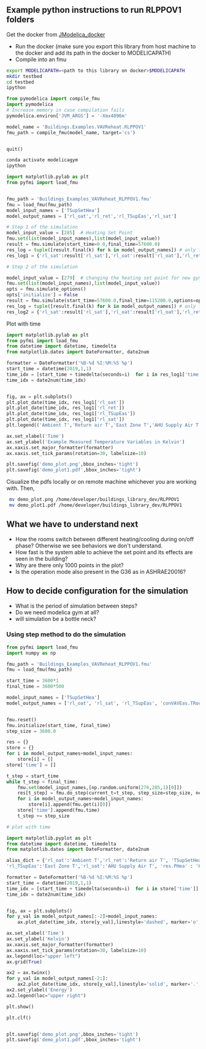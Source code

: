 ## Example python instructions to run RLPPOV1 folders

Get the docker from [JModelica_docker](https://github.com/AvisekNaug/JModelica_docker)

* Run the docker (make sure you export this library from host machine to the docker and add its path in the docker to MODELICAPATH)
* Compile into an fmu

```bash
export MODELICAPATH=<path to this library on docker>$MODELICAPATH
mkdir testbed
cd testbed
ipython
```

```python
from pymodelica import compile_fmu
import pymodelica
# Increase memory in case compilation fails
pymodelica.environ['JVM_ARGS'] = '-Xmx4096m'

model_name = 'Buildings.Examples.VAVReheat.RLPPOV1'
fmu_path = compile_fmu(model_name, target='cs')


quit()
```

```bash
conda activate modelicagym
ipython
```

```python
import matplotlib.pylab as plt
from pyfmi import load_fmu


fmu_path = 'Buildings_Examples_VAVReheat_RLPPOV1.fmu'
fmu = load_fmu(fmu_path)
model_input_names = ['TSupSetHea']
model_output_names = ['rl_oat','rl_ret','rl_TSupEas','rl_sat']

# Step 1 of the simulation
model_input_value = [285]  # Heating Set Point
fmu.set(list(model_input_names),list(model_input_value))
result = fmu.simulate(start_time=0.0,final_time=57600.0)
res_log = tuple([result.final(k) for k in model_output_names]) # only final value
res_log1 = {'rl_sat':result['rl_sat'],'rl_oat':result['rl_oat'],'rl_ret':result['rl_ret'],'rl_TSupEas':result['rl_TSupEas'],'rl_EHea':result['res.EHea'],'time':result['time']}

# Step 2 of the simulation

model_input_value = [279]  # changing the heating set point for new gym step method of the Heating Set Point
fmu.set(list(model_input_names),list(model_input_value))
opts = fmu.simulate_options()
opts['initialize'] = False
result = fmu.simulate(start_time=57600.0,final_time=115200.0,options=opts)
res_log = tuple([result.final(k) for k in model_output_names]) # only final value
res_log2 = {'rl_sat':result['rl_sat'],'rl_oat':result['rl_oat'],'rl_ret':result['rl_ret'],'rl_TSupEas':result['rl_TSupEas'],'rl_EHea':result['res.EHea'],'time':result['time']}
```

Plot with time
```python
import matplotlib.pylab as plt
from pyfmi import load_fmu
from datetime import datetime, timedelta
from matplotlib.dates import DateFormatter, date2num

formatter = DateFormatter('%B-%d %I:%M:%S %p')
start_time = datetime(2019,1,1)
time_idx = [start_time + timedelta(seconds=i)  for i in res_log1['time']]
time_idx = date2num(time_idx)


fig, ax = plt.subplots()
plt.plot_date(time_idx, res_log1['rl_oat'])
plt.plot_date(time_idx, res_log1['rl_ret'])
plt.plot_date(time_idx, res_log1['rl_TSupEas'])
plt.plot_date(time_idx, res_log1['rl_sat'])
plt.legend(('Ambient T','Return air T','East Zone T','AHU Supply Air T'))

ax.set_xlabel('Time')
ax.set_ylabel('Example Measured Temperature Variables in Kelvin')
ax.xaxis.set_major_formatter(formatter)
ax.xaxis.set_tick_params(rotation=30, labelsize=10)

plt.savefig('demo_plot.png',bbox_inches='tight')
plt.savefig('demo_plot1.pdf',bbox_inches='tight')
```
Cisualize the pdfs locally or on remote machine whichever you are working with.
Then,
```bash
 mv demo_plot.png /home/developer/buildings_library_dev/RLPPOV1
 mv demo_plot1.pdf /home/developer/buildings_library_dev/RLPPOV1
```

## What we have to understand next
* How the rooms switch between different heating/cooling during on/off phase? Otherwise we see behaviors we don't understand.
* How fast is the system able to achieve the set point and its effects are seen in the building?
* Why are there only 1000 points in the plot?
* Is the operation mode also present in the G36 as in ASHRAE20016?

## How to decide configuration for the simulation
* What is the period of simulation between steps?
* Do we need modelica gym at all?
* will simulation be a bottle neck?

### Using step method to do the simulation
```python
from pyfmi import load_fmu
import numpy as np

fmu_path = 'Buildings_Examples_VAVReheat_RLPPOV1.fmu'
fmu = load_fmu(fmu_path)

start_time = 3600*1
final_time = 3600*500

model_input_names = ['TSupSetHea']
model_output_names = ['rl_oat', 'rl_sat', 'rl_TSupEas', 'conVAVEas.TRooHeaSet', 'conVAVEas.TRooCooSet', 'res.PHea', 'res.PFan']


fmu.reset()
fmu.initialize(start_time, final_time)
step_size = 3600.0

res = {}
store = {}
for i in model_output_names+model_input_names:
    store[i] = []
store['time'] = []

t_step = start_time
while t_step < final_time:
    fmu.set(model_input_names,[np.random.uniform(276,285,1)[0]])
    res[t_step] = fmu.do_step(current_t=t_step, step_size=step_size, new_step=True)
    for i in model_output_names+model_input_names:
        store[i].append(fmu.get(i)[0])
    store['time'].append(fmu.time)
    t_step += step_size

# plot with time

import matplotlib.pyplot as plt
from datetime import datetime, timedelta
from matplotlib.dates import DateFormatter, date2num

alias_dict = {'rl_oat':'Ambient T','rl_ret':'Return air T', 'TSupSetHea':'AHU Heating Coil Set Point',\
'rl_TSupEas':'East Zone T','rl_sat':'AHU Supply Air T', 'res.PHea' : 'Heating Power', 'conVAVEas.TRooHeaSet':'Setpoint temperature for room for heating', 'conVAVEas.TRooCooSet': 'Setpoint temperature for room for cooling', 'res.PFan':'Fan Power'}

formatter = DateFormatter('%B-%d %I:%M:%S %p')
start_time = datetime(2019,1,1)
time_idx = [start_time + timedelta(seconds=i)  for i in store['time']]
time_idx = date2num(time_idx)


fig, ax = plt.subplots()
for y_val in model_output_names[:-2]+model_input_names:
    ax.plot_date(time_idx, store[y_val],linestyle='dashed', marker='o',label=alias_dict[y_val])

ax.set_xlabel('Time')
ax.set_ylabel('Kelvin')
ax.xaxis.set_major_formatter(formatter)
ax.xaxis.set_tick_params(rotation=30, labelsize=10)
ax.legend(loc="upper left")
ax.grid(True)

ax2 = ax.twinx()
for y_val in model_output_names[-2:]:
    ax2.plot_date(time_idx, store[y_val],linestyle='solid', marker='.',label=alias_dict[y_val])
ax2.set_ylabel('Energy')
ax2.legend(loc="upper right")

plt.show()

plt.clf()


plt.savefig('demo_plot.png',bbox_inches='tight')
plt.savefig('demo_plot1.pdf',bbox_inches='tight')
```